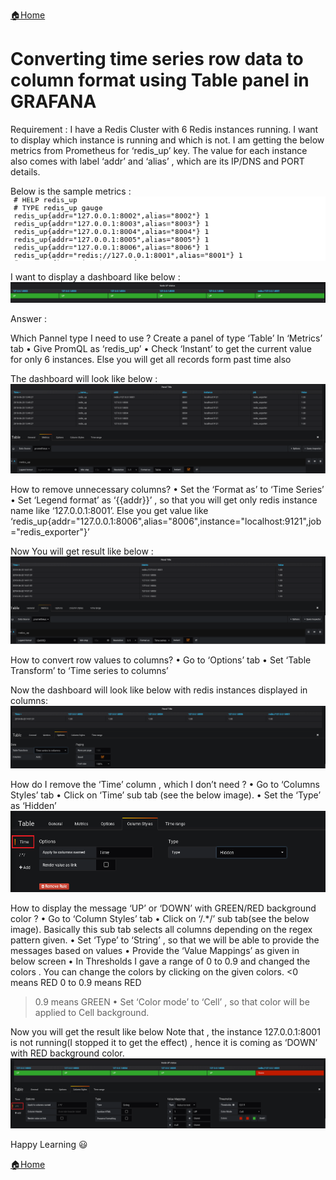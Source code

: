[:house:Home](https://github.com/debbiswal/Articles)

# Converting time series row data to column format using Table panel in GRAFANA  

Requirement : I have a Redis Cluster with 6 Redis instances running. I want to display which instance is running and which is not.
I am getting the below metrics from Prometheus for ‘redis_up’ key. The value for each instance also comes with label ‘addr’ and ‘alias’ , which are its IP/DNS and PORT details.

Below is the sample metrics :  
![data](images/img1.png)  


I want to display a dashboard like below :    
![requirement](images/img2.png)  

Answer :

Which Pannel type I need to use ?
Create a panel of type ‘Table’
In ‘Metrics’ tab 
•	Give PromQL as ‘redis_up’
•	Check ‘Instant’ to get the current value for only 6 instances. Else you will get all records form past time also

The dashboard will look like below :  
![requirement](images/img3.png)   

How to remove unnecessary columns?
•	Set the ‘Format as’ to ‘Time Series’
•	Set ‘Legend format’ as ‘{{addr}}’ , so that you will get only redis instance name like ‘127.0.0.1:8001’. Else you get value like ‘redis_up{addr="127.0.0.1:8006",alias="8006",instance="localhost:9121",job="redis_exporter"}’

Now You will get result like below :  
![requirement](images/img4.png)  

How to convert row values to columns?
•	Go to ‘Options’ tab 
•	Set ‘Table Transform’ to ‘Time series to columns’

Now the dashboard will look like below with redis instances displayed in columns:  
![requirement](images/img5.png)  

How do I remove the ‘Time’ column , which I don’t need ?
•	Go to ‘Columns Styles’ tab
•	Click on ‘Time’ sub tab (see the below image).
•	Set the ‘Type’ as ‘Hidden’   
![requirement](images/img6.png)  

How to display the message ‘UP’ or ‘DOWN’ with GREEN/RED background color ?
•	Go to ‘Column Styles’ tab
•	Click on ‘/.*/’ sub tab(see the below image). Basically this sub tab selects all columns depending on the regex pattern given.
•	Set ‘Type’ to ‘String’ , so that we will be able to provide the messages based on values
•	Provide the ‘Value Mappings’ as given in below screen
•	In Thresholds I gave a range of 0 to 0.9 and changed the colors . You can change the colors by clicking on the given colors.
<0  means RED
0 to 0.9 means RED
>0.9 means GREEN 
•	Set ‘Color mode’ to ‘Cell’ , so that color will be applied to Cell background.

Now you will get the result like below
Note that , the instance 127.0.0.1:8001 is not running(I stopped it to get the effect)  , hence it is coming as ‘DOWN’ with RED background color.  
![requirement](images/img7.png) 

Happy Learning :smiley:  

[:house:Home](https://github.com/debbiswal/Articles)
